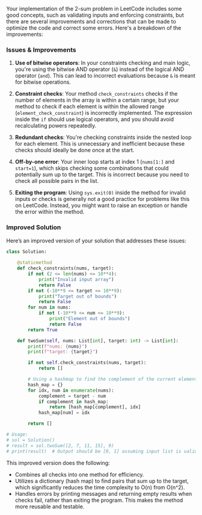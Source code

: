 Your implementation of the 2-sum problem in LeetCode includes some good concepts, such as validating inputs and enforcing constraints, but there are several improvements and corrections that can be made to optimize the code and correct some errors. Here's a breakdown of the improvements:

### Issues & Improvements

1. **Use of bitwise operators**: In your constraints checking and main logic, you're using the bitwise AND operator (`&`) instead of the logical AND operator (`and`). This can lead to incorrect evaluations because `&` is meant for bitwise operations.

2. **Constraint checks**: Your method `check_constraints` checks if the number of elements in the array is within a certain range, but your method to check if each element is within the allowed range (`element_check_constraint`) is incorrectly implemented. The expression inside the `if` should use logical operators, and you should avoid recalculating powers repeatedly.

3. **Redundant checks**: You're checking constraints inside the nested loop for each element. This is unnecessary and inefficient because these checks should ideally be done once at the start.

4. **Off-by-one error**: Your inner loop starts at index 1 (`nums[1:]` and `start=1`), which skips checking some combinations that could potentially sum up to the target. This is incorrect because you need to check all possible pairs in the list.

5. **Exiting the program**: Using `sys.exit(0)` inside the method for invalid inputs or checks is generally not a good practice for problems like this on LeetCode. Instead, you might want to raise an exception or handle the error within the method.

### Improved Solution
Here’s an improved version of your solution that addresses these issues:

```python
class Solution:
        
    @staticmethod
    def check_constraints(nums, target):
        if not (2 <= len(nums) <= 10**4):
            print("Invalid input array")
            return False
        if not (-10**9 <= target <= 10**9):
            print("Target out of bounds")
            return False
        for num in nums:
            if not (-10**9 <= num <= 10**9):
                print("Element out of bounds")
                return False
        return True

    def twoSum(self, nums: List[int], target: int) -> List[int]:
        print(f"nums: {nums}")
        print(f"target: {target}")

        if not self.check_constraints(nums, target):
            return []

        # Using a hashmap to find the complement of the current element efficiently
        hash_map = {}
        for idx, num in enumerate(nums):
            complement = target - num
            if complement in hash_map:
                return [hash_map[complement], idx]
            hash_map[num] = idx

        return []

# Usage:
# sol = Solution()
# result = sol.twoSum([2, 7, 11, 15], 9)
# print(result)  # Output should be [0, 1] assuming input list is valid
```

This improved version does the following:
- Combines all checks into one method for efficiency.
- Utilizes a dictionary (hash map) to find pairs that sum up to the target, which significantly reduces the time complexity to O(n) from O(n^2).
- Handles errors by printing messages and returning empty results when checks fail, rather than exiting the program. This makes the method more reusable and testable.
